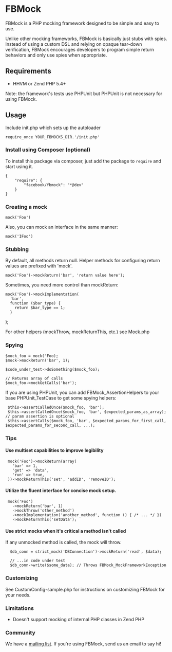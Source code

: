 # FBMock

FBMock is a PHP mocking framework designed to be simple and easy to use.

Unlike other mocking frameworks, FBMock is basically just stubs with spies. Instead of using a custom DSL and relying on opaque tear-down verification, FBMock encourages developers to program simple return behaviors and only use spies when appropriate.

## Requirements

- HHVM or Zend PHP 5.4+

Note: the framework's tests use PHPUnit but PHPUnit is not necessary for using FBMock.

## Usage

Include init.php which sets up the autoloader

    require_once YOUR_FBMOCKS_DIR.'/init.php'

### Install using Composer (optional)

To install this package via composer, just add the package to `require` and start using it.

    {
        "require": {
            "facebook/fbmock": "*@dev"
        }
    }

### Creating a mock

    mock('Foo')

Also, you can mock an interface in the same manner:

    mock('IFoo')

### Stubbing

By default, all methods return null. Helper methods for configuring return values are prefixed with 'mock'.

    mock('Foo')->mockReturn('bar', 'return value here');

Sometimes, you need more control than mockReturn:

    mock('Foo')->mockImplementation(
      'bar',
      function ($bar_type) {
        return $bar_type == 1;
      }
   );

For other helpers (mockThrow, mockReturnThis, etc.) see Mock.php

### Spying

    $mock_foo = mock('Foo);
    $mock->mockReturn('bar', 1);

    $code_under_test->doSomething($mock_foo);

    // Returns array of calls
    $mock_foo->mockGetCalls('bar');

If you are using PHPUnit, you can add FBMock_AssertionHelpers to your base PHPUnit_TestCase to get some spying helpers:

     $this->assertCalledOnce($mock_foo, 'bar');
     $this->assertCalledOnce($mock_foo, 'bar', $expected_params_as_array); // param assertion is optional
     $this->assertCalls($mock_foo, 'bar', $expected_params_for_first_call, $expected_params_for_second_call, ...);

### Tips

#### Use multiset capabilities to improve legibility

     mock('Foo')->mockReturn(array(
       'bar' => 1,
       'get' => 'data',
       'run' => true,
     ))->mockReturnThis('set', 'addID', 'removeID');

#### Utilize the fluent interface for concise mock setup.

     mock('Foo')
       ->mockReturn('bar', 1)
       ->mockThrow('other_method')
       ->mockImplementation('another_method', function () { /* ... */ })
       ->mockReturnThis('setData');

#### Use strict mocks when it's critical a method isn't called

If any unmocked method is called, the mock will throw.

      $db_conn = strict_mock('DBConnection')->mockReturn('read', $data);

      // ...in code under test
      $db_conn->write($some_data); // Throws FBMock_MockFrameworkException

### Customizing

See CustomConfig-sample.php for instructions on customizing FBMock for your needs.

### Limitations

- Doesn't support mocking of internal PHP classes in Zend PHP

### Community

We have a [mailing list](http://groups.google.com/group/fbmock). If you're using FBMock, send us an email to say hi!
